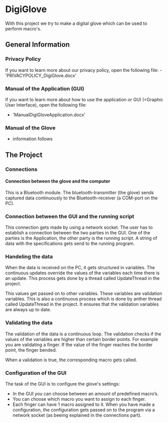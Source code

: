 # DigiGlove
With this project we try to make a digital glove which can be used to perform macro's.

## General Information
### Privacy Policy
If you want to learn more about our privacy policy, open the following file:
-'PRIVACYPOLICY_DigiGlove.docx'

### Manual of the Application (GUI)
If you want to learn more about how to use the application or GUI (=Graphic User Interface), open the following file:
- 'ManualDigiGloveApplication.docx'

### Manual of the Glove
- information follows

## The Project
### Connections
#### Connection between the glove and the computer
This is a Bluetooth module. The bluetooth-transmitter (the glove) sends captured data continuously to the Bluetooth-receiver (a COM-port on the PC).

### Connection between the GUI and the running script
This connection gets made by using a network socket. The user has to establish a connection between the two parties in the GUI. One of the parties is the Application, the other party is the running script. A string of data with the specifications gets send to the running program.

### Handeling the data
When the data is received on the PC, it gets structured in variables. The continuous updates override the values of the variables each time there is an update. This process gets done by a thread called UpdateThread in the project. 

This values get passed on to other variables. These variables are validation variables. This is also a continuous process which is done by anther thread called UpdateThread in the project. It ensures that the validation variables are always up to date.

### Validating the data
The validation of the data is a continuous loop. The validation checks if the values of the variables are higher than certain border points. For example you are validating a finger. If the value of the finger reaches the border point, the finger bended.

When a validation is true, the corresponding macro gets called.

### Configuration of the GUI
The task of the GUI is to configure the glove's settings:
- In the GUI you can choose between an amount of predefined macro’s.
- You can choose which macro you want to assign to each finger.
- Each finger can have 1 macro assigned to it.
When you have made a configuration, the configuration gets passed on to the program via a network socket (as beeing explained in the connections part).
